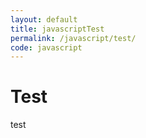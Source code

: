 ```yaml
---
layout: default
title: javascriptTest
permalink: /javascript/test/
code: javascript
---
```

# Test

test